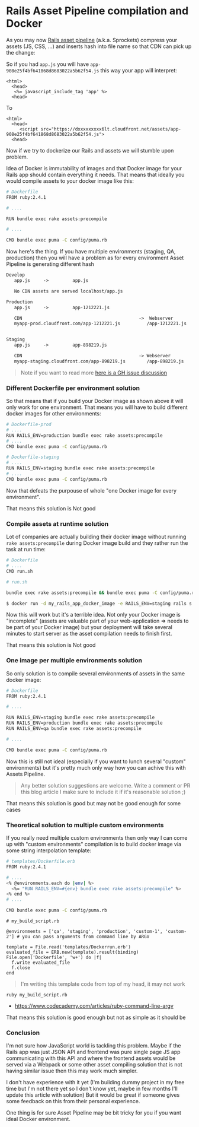 # Rails Asset Pipeline compilation and Docker

As you may now [Rails asset pipeline](http://guides.rubyonrails.org/asset_pipeline.html) (a.k.a. Sprockets)
compress your assets (JS, CSS, ...) and inserts hash into file name so
that CDN can pick up the change:

So if you had `app.js` you will have `app-908e25f4bf641868d8683022a5b62f54.js` this way your app will interpret:

```
<html>
  <head>
   <%= javascript_include_tag 'app' %>
  <head>
```

To

```
<html>
  <head>
     <script src="https://dxxxxxxxxx6lt.cloudfront.net/assets/app-908e25f4bf641868d8683022a5b62f54.js">
  <head>
```

Now if we try to dockerize our Rails and assets we will stumble upon
problem.


Idea of Docker is immutability of images and that Docker image for your
Rails app should contain everything it needs. That means that ideally
you would compile assets to your docker image like this:

```bash
# Dockerfile
FROM ruby:2.4.1

# ....

RUN bundle exec rake assets:precompile

# ....

CMD bundle exec puma -C config/puma.rb
```

Now here's the thing. If you have multiple environments (staging, QA,
production) then you will have a problem as for every environment Asset
Pipeline is generating different hash


```markdown
Develop
   app.js     ->         app.js

   No CDN assets are served localhost/app.js

Production
   app.js     ->         app-1212221.js

   CDN                                            ->  Webserver
   myapp-prod.cloudfront.com/app-1212221.js          /app-1212221.js


Staging
   app.js     ->         app-898219.js

   CDN                                            -> Webserver
   myapp-staging.cloudfront.com/app-898219.js        /app-898219.js

```

> Note if you want to read more [here is a GH issue discussion](https://github.com/rails/rails/issues/2569#issuecomment-1857066)


### Different Dockerfile per environment solution

So that means that if you build your Docker image as shown above it will
only work for one environment. That means you will have to build
different docker images for other environments:


```bash
# Dockerfile-prod
# ....
RUN RAILS_ENV=production bundle exec rake assets:precompile
# ....
CMD bundle exec puma -C config/puma.rb
```


```bash
# Dockerfile-staging
# ....
RUN RAILS_ENV=staging bundle exec rake assets:precompile
# ....
CMD bundle exec puma -C config/puma.rb
```

Now that defeats the purpouse of whole "one Docker image for every
environment". 

That means this solution is Not good

### Compile assets at runtime solution

Lot of companies are actually building their docker image without
running `rake assets:precompile` during Docker image build and they
rather run the task at run time:


```bash
# Dockerfile
# ....
CMD run.sh
```

```bash
# run.sh

bundle exec rake assets:precompile && bundle exec puma -C config/puma.rb
```

```bash
$ docker run -d my_rails_app_docker_image -e RAILS_ENV=staging rails s
```

Now this will work but it's a terrible idea. Not only your Docker image
is "incomplete" (assets are valuable part of your web-application =>
needs to be part of your Docker image) but your deployment will take
several minutes to start server as the asset compilation needs to finish
first.


That means this solution is Not good

### One image per multiple environments solution

So only solution is to compile several environments of assets in the
same docker image:


```bash
# Dockerfile
FROM ruby:2.4.1

# ....

RUN RAILS_ENV=staging bundle exec rake assets:precompile
RUN RAILS_ENV=production bundle exec rake assets:precompile
RUN RAILS_ENV=qa bundle exec rake assets:precompile

# ....

CMD bundle exec puma -C config/puma.rb
```

Now this is still not ideal (especially if you want to lunch several
"custom" environments) but it's pretty much only way how you can achive
this with Assets Pipeline.


> Any better solution suggestions are welcome. Write a comment or PR
> this blog article I make sure to include it if it's reasonable
> solution ;)

That means this solution is good but may not be good enough for some
cases

### Theoretical solution to multiple custom environments

If you really need multiple custom environments then only way I can come up with "custom environments" compilation is to build
docker image via some string interpolation template:


```bash
# templates/Dockerfile.erb
FROM ruby:2.4.1

# ....
<% @environments.each do |env| %>
  <%= "RUN RAILS_ENV=#{env} bundle exec rake assets:precompile" %>
<% end %>
# ....

CMD bundle exec puma -C config/puma.rb
```

```
# my_build_script.rb

@environments = ['qa', 'staging', 'production', 'custom-1', 'custom-2'] # you can pass arguments from command line by ARGV

template = File.read('templates/Dockerrun.erb')
evaluated_file = ERB.new(template).result(binding)
File.open('Dockerfile', 'w+') do |f|
  f.write evaluated_file
  f.close
end
```

> I'm writing this template code from top of my head, it may not work

```
ruby my_build_script.rb
```

* https://www.codecademy.com/articles/ruby-command-line-argv


That means this solution is good enough but not as simple as it should
be

### Conclusion

I'm not sure how JavaScript world is tackling this problem. Maybe if the Rails
app was just JSON API and frontend was pure single page JS app
communicating with this API and  where the frontend
assets would be served via a Webpack or some other asset compiling solution that is not 
having similar issue then this may work much simpler.

I don't have experience with it yet (I'm building dummy project in my
free time but I'm not there yet so I don't know yet, maybe in few months
I'll update this article with solution) But it would be great if someone
gives some feedback on this from their personal experience.

One thing is for sure Asset Pipeline may be bit tricky for you if you
want ideal Docker environment.
